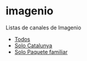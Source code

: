 # imagenio
Listas de canales de Imagenio

* [Todos](https://raw.githubusercontent.com/francescortiz/imagenio/master/listas/todos.m3u)
* [Solo Catalunya](https://raw.githubusercontent.com/francescortiz/imagenio/master/listas/catalunya.m3u)
* [Solo Paquete familiar](https://raw.githubusercontent.com/francescortiz/imagenio/master/listas/paquete%20familiar.m3u)
